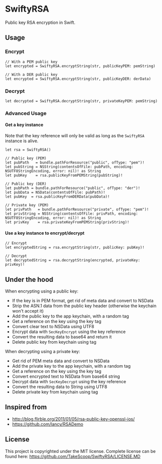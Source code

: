 SwiftyRSA
=========

Public key RSA encryption in Swift.

Usage
-----

### Encrypt ###

```
// With a PEM public key
let encrypted = SwiftyRSA.encryptString(str, publicKeyPEM: pemString)

// With a DER public key
let encrypted = SwiftyRSA.encryptString(str, publicKeyDER: derData)
```

### Decrypt ###

```
let decrypted = SwiftyRSA.decryptString(str, privateKeyPEM: pemString)
```

### Advanced Usage ###

#### Get a key instance ####

Note that the key reference will only be valid as long as the `SwiftyRSA` instance is alive.

```
let rsa = SwiftyRSA()

// Public key (PEM)
let pubPath   = bundle.pathForResource("public", ofType: "pem")!
let pubString = NSString(contentsOfFile: pubPath, encoding: NSUTF8StringEncoding, error: nil)! as String
let pubKey    = rsa.publicKeyFromPEMString(pubString)!

// Public key (DER)
let pubPath = bundle.pathForResource("public", ofType: "der")!
let pubData = NSData(contentsOfFile: pubPath)!
let pubKey  = rsa.publicKeyFromDERData(pubData)!

// Private key (PEM)
let privPath   = bundle.pathForResource("private", ofType: "pem")!
let privString = NSString(contentsOfFile: privPath, encoding: NSUTF8StringEncoding, error: nil)! as String
let privKey    = rsa.privateKeyFromPEMString(privString)!
```

#### Use a key instance to encrypt/decrypt ####

```
// Encrypt
let encryptedString = rsa.encryptString(str, publicKey: pubKey)!

// Decrypt
let decryptedString = rsa.decryptString(encrypted, privateKey: privKey)!
```

Under the hood
--------------

When encrypting using a public key:

 - If the key is in PEM format, get rid of meta data and convert to NSData
 - Strip the ASN.1 data from the public key header (otherwise the keychain won't accept it)
 - Add the public key to the app keychain, with a random tag
 - Get a reference on the key using the key tag
 - Convert clear text to NSData using UTF8
 - Encrypt data with `SecKeyEncrypt` using the key reference
 - Convert the resulting data to base64 and return it
 - Delete public key from keychain using tag

When decrypting using a private key:

 - Get rid of PEM meta data and convert to NSData
 - Add the private key to the app keychain, with a random tag
 - Get a reference on the key using the key tag
 - Convert encrypted text to NSData from base64 string
 - Decrypt data with `SecKeyDecrypt` using the key reference
 - Convert the resulting data to String using UTF8
 - Delete private key from keychain using tag

Inspired from
-------------

 - <http://blog.flirble.org/2011/01/05/rsa-public-key-openssl-ios/>
 - <https://github.com/lancy/RSADemo>

License
-------

This project is copyrighted under the MIT license. Complete license can be found here: <https://github.com/TakeScoop/SwiftyRSA/LICENSE.MD>
